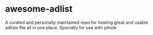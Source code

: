# awesome-adlist
A curated and personally maintained repo for hosting great and usable adlists file all in one place. Specially for use with pihole 
